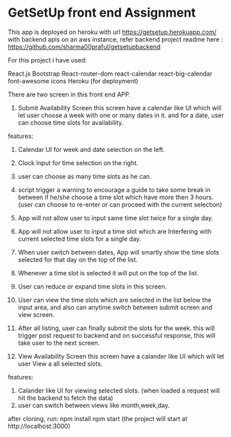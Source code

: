 # GetSetUp front end Assignment
This app is deployed on heroku with url https://getsetup.herokuapp.com/ with backend apis on an aws instance, refer backend project readme here : https://github.com/sharma00praful/getsetupbackend

For this project i have used:

React.js
Bootstrap
React-router-dom
react-calendar
react-big-calendar
font-awesome icons
Heroku (for deployment)

There are two screen in this front end APP.

1. Submit Availability Screen
this screen have a calendar like UI which will let user choose a week with one or many dates in it. and for a date, user can choose time slots for availability.

features:
1. Calendar UI for week and date selection on the left.
2. Clock Input for time selection on the right.
3. user can choose as many time slots as he can.
4. script trigger a warning to encourage a guide to take some break in between if he/she choose a time slot which have more then 3 hours. (user can choose to re-enter or can proceed with the current selection)
5. App will not allow user to input same time slot twice for a single day.
6. App will not allow user to input a time slot which are Interfering with current selected time slots for a single day.
7. When user switch between dates, App will smartly show the time slots selected for that day on the top of the list.
8. Whenever a time slot is selected it will put on the top of the list.
9. User can reduce or expand time slots in this screen.
10. User can view the time slots which are selected in the list below the input area, and also can anytime switch between submit screen and view screen.
11. After all listing, user can finally submit the slots for the week. this will trigger post request to backend and on successful response, this will take user to the next screen.


2. View Availability Screen
this screen have a calander like UI which will let user View a all selected slots.

features:
1. Calander like UI for viewing selected slots. (when loaded a request will hit the backend to fetch the data)
2. user can switch between views like month,week,day.



after cloning,
run:
npm install
npm start
(the project will start at http://localhost:3000)

